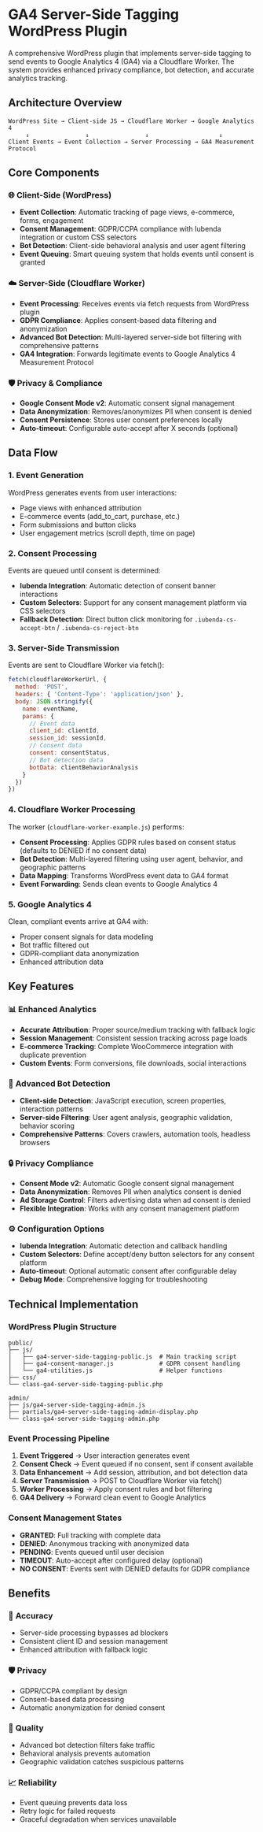 # GA4 Server-Side Tagging WordPress Plugin

A comprehensive WordPress plugin that implements server-side tagging to send events to Google Analytics 4 (GA4) via a Cloudflare Worker. The system provides enhanced privacy compliance, bot detection, and accurate analytics tracking.

## Architecture Overview

```
WordPress Site → Client-side JS → Cloudflare Worker → Google Analytics 4
     ↓                ↓                ↓                    ↓
Client Events → Event Collection → Server Processing → GA4 Measurement Protocol
```

## Core Components

### 🌐 **Client-Side (WordPress)**
- **Event Collection**: Automatic tracking of page views, e-commerce, forms, engagement
- **Consent Management**: GDPR/CCPA compliance with Iubenda integration or custom CSS selectors
- **Bot Detection**: Client-side behavioral analysis and user agent filtering
- **Event Queuing**: Smart queuing system that holds events until consent is granted

### ☁️ **Server-Side (Cloudflare Worker)**
- **Event Processing**: Receives events via fetch requests from WordPress plugin
- **GDPR Compliance**: Applies consent-based data filtering and anonymization
- **Advanced Bot Detection**: Multi-layered server-side bot filtering with comprehensive patterns
- **GA4 Integration**: Forwards legitimate events to Google Analytics 4 Measurement Protocol

### 🛡️ **Privacy & Compliance**
- **Google Consent Mode v2**: Automatic consent signal management
- **Data Anonymization**: Removes/anonymizes PII when consent is denied
- **Consent Persistence**: Stores user consent preferences locally
- **Auto-timeout**: Configurable auto-accept after X seconds (optional)

## Data Flow

### 1. **Event Generation**
WordPress generates events from user interactions:
- Page views with enhanced attribution
- E-commerce events (add_to_cart, purchase, etc.)
- Form submissions and button clicks
- User engagement metrics (scroll depth, time on page)

### 2. **Consent Processing**
Events are queued until consent is determined:
- **Iubenda Integration**: Automatic detection of consent banner interactions
- **Custom Selectors**: Support for any consent management platform via CSS selectors
- **Fallback Detection**: Direct button click monitoring for `.iubenda-cs-accept-btn` / `.iubenda-cs-reject-btn`

### 3. **Server-Side Transmission**
Events are sent to Cloudflare Worker via fetch():
```javascript
fetch(cloudflareWorkerUrl, {
  method: 'POST',
  headers: { 'Content-Type': 'application/json' },
  body: JSON.stringify({
    name: eventName,
    params: {
      // Event data
      client_id: clientId,
      session_id: sessionId,
      // Consent data
      consent: consentStatus,
      // Bot detection data
      botData: clientBehaviorAnalysis
    }
  })
})
```

### 4. **Cloudflare Worker Processing**
The worker (`cloudflare-worker-example.js`) performs:
- **Consent Processing**: Applies GDPR rules based on consent status (defaults to DENIED if no consent data)
- **Bot Detection**: Multi-layered filtering using user agent, behavior, and geographic patterns
- **Data Mapping**: Transforms WordPress event data to GA4 format
- **Event Forwarding**: Sends clean events to Google Analytics 4

### 5. **Google Analytics 4**
Clean, compliant events arrive at GA4 with:
- Proper consent signals for data modeling
- Bot traffic filtered out
- GDPR-compliant data anonymization
- Enhanced attribution data

## Key Features

### 📊 **Enhanced Analytics**
- **Accurate Attribution**: Proper source/medium tracking with fallback logic
- **Session Management**: Consistent session tracking across page loads
- **E-commerce Tracking**: Complete WooCommerce integration with duplicate prevention
- **Custom Events**: Form conversions, file downloads, social interactions

### 🤖 **Advanced Bot Detection**
- **Client-side Detection**: JavaScript execution, screen properties, interaction patterns
- **Server-side Filtering**: User agent analysis, geographic validation, behavior scoring
- **Comprehensive Patterns**: Covers crawlers, automation tools, headless browsers

### 🔒 **Privacy Compliance**
- **Consent Mode v2**: Automatic Google consent signal management
- **Data Anonymization**: Removes PII when analytics consent is denied
- **Ad Storage Control**: Filters advertising data when ad consent is denied
- **Flexible Integration**: Works with any consent management platform

### ⚙️ **Configuration Options**
- **Iubenda Integration**: Automatic detection and callback handling
- **Custom Selectors**: Define accept/deny button selectors for any consent platform
- **Auto-timeout**: Optional automatic consent after configurable delay
- **Debug Mode**: Comprehensive logging for troubleshooting

## Technical Implementation

### **WordPress Plugin Structure**
```
public/
├── js/
│   ├── ga4-server-side-tagging-public.js  # Main tracking script
│   ├── ga4-consent-manager.js             # GDPR consent handling
│   └── ga4-utilities.js                   # Helper functions
├── css/
└── class-ga4-server-side-tagging-public.php

admin/
├── js/ga4-server-side-tagging-admin.js
├── partials/ga4-server-side-tagging-admin-display.php
└── class-ga4-server-side-tagging-admin.php
```

### **Event Processing Pipeline**
1. **Event Triggered** → User interaction generates event
2. **Consent Check** → Event queued if no consent, sent if consent available  
3. **Data Enhancement** → Add session, attribution, and bot detection data
4. **Server Transmission** → POST to Cloudflare Worker via fetch()
5. **Worker Processing** → Apply consent rules and bot filtering
6. **GA4 Delivery** → Forward clean event to Google Analytics

### **Consent Management States**
- **GRANTED**: Full tracking with complete data
- **DENIED**: Anonymous tracking with anonymized data  
- **PENDING**: Events queued until user decision
- **TIMEOUT**: Auto-accept after configured delay (optional)
- **NO CONSENT**: Events sent with DENIED defaults for GDPR compliance

## Benefits

### 🎯 **Accuracy**
- Server-side processing bypasses ad blockers
- Consistent client ID and session management
- Enhanced attribution with fallback logic

### 🛡️ **Privacy**
- GDPR/CCPA compliant by design
- Consent-based data processing
- Automatic anonymization for denied consent

### 🚫 **Quality**
- Advanced bot detection filters fake traffic
- Behavioral analysis prevents automation
- Geographic validation catches suspicious patterns

### 📈 **Reliability**
- Event queuing prevents data loss
- Retry logic for failed requests
- Graceful degradation when services unavailable
